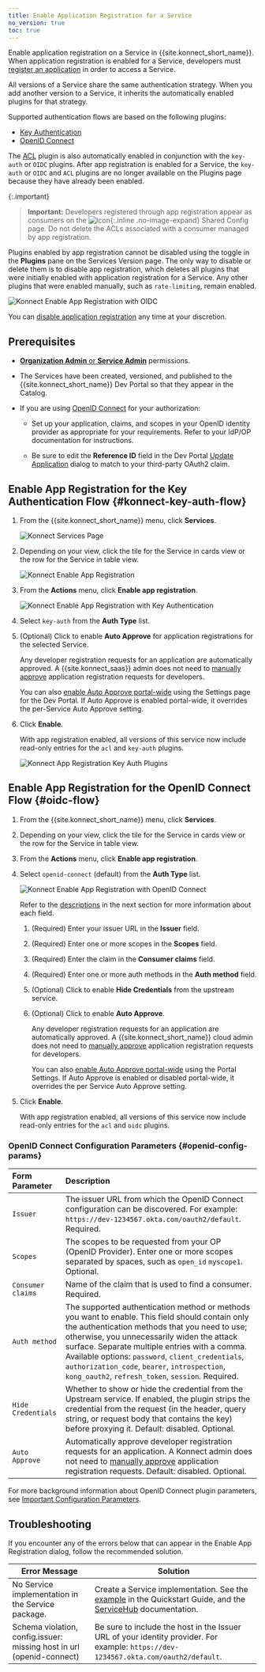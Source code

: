 ```yaml
---
title: Enable Application Registration for a Service
no_version: true
toc: true
---
```


Enable application registration on a Service in {{site.konnect_short_name}}.
When application registration is enabled for a Service, developers must
[register an application](/konnect/dev-portal/developers/dev-reg-app-service)
in order to access a Service.

All versions of a Service
share the same authentication strategy. When you add another version to a Service,
it inherits the automatically enabled plugins for that strategy.

Supported authentication flows are based on the following plugins:
- [Key Authentication](#konnect-key-auth-flow)
- [OpenID Connect](#oidc-flow)

The [ACL](/hub/kong-inc/acl) plugin is also automatically enabled in
conjunction with the `key-auth` or `OIDC` plugins. After app registration is enabled for a Service,
the `key-auth` or `OIDC` and `ACL` plugins are no longer available on the Plugins page because
they have already been enabled.

{:.important}
> **Important:** Developers registered through app registration appear as
consumers on the
![icon](/assets/images/icons/konnect/konnect-shared-config.svg){:.inline .no-image-expand}
Shared Config page. Do not delete the ACLs associated with a consumer managed
by app registration.

Plugins enabled by app registration cannot be disabled using the toggle in the **Plugins** pane
on the Services Version page. The only way to disable or delete them is to disable app registration,
which deletes all plugins that were initially enabled with application registration for a Service.
Any other plugins that were enabled manually, such as `rate-limiting`, remain enabled.

![Konnect Enable App Registration with OIDC](/assets/images/docs/konnect/konnect-enable-app-reg-oidc-toggle.png)

You can [disable application registration](/konnect/dev-portal/administrators/app-registration/disable-app-reg/)
any time at your discretion.

## Prerequisites

- [**Organization Admin** or **Service Admin**](/konnect/reference/org-management/#role-definitions)
permissions.

- The Services have been created, versioned, and published to the
  {{site.konnect_short_name}} Dev Portal so that they appear in the Catalog.

- If you are using [OpenID Connect](#oidc-flow) for your authorization:

  - Set up your application, claims, and scopes in your OpenID identity provider as
    appropriate for your requirements. Refer to your IdP/OP documentation for instructions.

  - Be sure to edit the **Reference ID** field in the Dev Portal
    [Update Application](/konnect/dev-portal/developers/dev-apps#edit-my-app)
    dialog to match to your third-party OAuth2 claim.

## Enable App Registration for the Key Authentication Flow {#konnect-key-auth-flow}

1. From the {{site.konnect_short_name}} menu, click **Services**.

   ![Konnect Services Page](/assets/images/docs/konnect/konnect-services-page.png)

2. Depending on your view, click the tile for the Service in cards view or the row
   for the Service in table view.

   ![Konnect Enable App Registration](/assets/images/docs/konnect/konnect-enable-app-reg-service-menu.png)

3. From the **Actions** menu, click **Enable app registration**.

   ![Konnect Enable App Registration with Key Authentication](/assets/images/docs/konnect/konnect-enable-app-reg-key-auth.png)

4. Select `key-auth` from the **Auth Type** list.

5. (Optional) Click to enable **Auto Approve** for application registrations for the selected Service.

   Any developer registration requests for an application are automatically approved. A {{site.konnect_saas}}
    admin does not need to
   [manually approve](/konnect/dev-portal/administrators/app-registration/manage-app-reg-requests/) application
   registration requests for developers.

   You can also [enable Auto Approve portal-wide](/konnect/dev-portal/administrators/auto-approve-devs-apps)
   using the Settings page for the Dev Portal. If Auto Approve is
   enabled portal-wide, it overrides the per-Service Auto Approve setting.

6. Click **Enable**.

    With app registration enabled, all versions of this service now include
    read-only entries for the `acl` and `key-auth` plugins.

   ![Konnect App Registration Key Auth Plugins](/assets/images/docs/konnect/key-auth-acl-plugins.png)

## Enable App Registration for the OpenID Connect Flow {#oidc-flow}

1. From the {{site.konnect_short_name}} menu, click **Services**.

2. Depending on your view, click the tile for the Service in cards view or the row
   for the Service in table view.

3. From the **Actions** menu, click **Enable app registration**.

4. Select `openid-connect` (default) from the **Auth Type** list.

   ![Konnect Enable App Registration with OpenID Connect](/assets/images/docs/konnect/konnect-enable-app-reg-oidc.png)

   Refer to the [descriptions](#openid-config-params) in the next section for more information
   about each field.

   1. (Required) Enter your issuer URL in the **Issuer** field.

   2. (Required) Enter one or more scopes in the **Scopes** field.

   3. (Required) Enter the claim in the **Consumer claims** field.

   4. (Required) Enter one or more auth methods in the **Auth method** field.

   5. (Optional) Click to enable **Hide Credentials** from the upstream service.

   6. (Optional) Click to enable **Auto Approve**.

      Any developer registration
      requests for an application are automatically approved. A {{site.konnect_short_name}}
      cloud admin does not need to
      [manually approve](/konnect/dev-portal/administrators/app-registration/manage-app-reg-requests/) application
      registration requests for developers.

      You can also [enable Auto Approve portal-wide](/konnect/dev-portal/administrators/auto-approve-devs-apps)
      using the Portal Settings. If Auto Approve is
      enabled or disabled portal-wide, it overrides the per Service Auto Approve setting.

6. Click **Enable**.

    With app registration enabled, all versions of this service now include
    read-only entries for the `acl` and `oidc` plugins.

###  OpenID Connect Configuration Parameters {#openid-config-params}

   | Form Parameter | Description                                                                       |
   |:---------------|:----------------------------------------------------------------------------------|
   | `Issuer` | The issuer URL from which the OpenID Connect configuration can be discovered. For example: `https://dev-1234567.okta.com/oauth2/default`. Required. |
   | `Scopes` | The scopes to be requested from your OP (OpenID Provider). Enter one or more scopes separated by spaces, such as `open_id` `myscope1`. Optional. |
   | `Consumer claims` |  Name of the claim that is used to find a consumer. Required. |
   | `Auth method` | The supported authentication method or methods you want to enable. This field should contain only the authentication methods that you need to use; otherwise, you unnecessarily widen the attack surface. Separate multiple entries with a comma. Available options: `password`, `client_credentials`, `authorization_code`, `bearer`, `introspection`, `kong_oauth2`, `refresh_token`, `session`. Required. |
   | `Hide Credentials` | Whether to show or hide the credential from the Upstream service. If enabled, the plugin strips the credential from the request (in the header, query string, or request body that contains the key) before proxying it. Default: disabled. Optional.|
   | `Auto Approve` | Automatically approve developer registration requests for an application. A Konnect admin does not need to [manually approve](/konnect/dev-portal/administrators/app-registration/manage-app-reg-requests/) application registration requests. Default: disabled. Optional. |

   For more background information about OpenID Connect plugin parameters, see
   [Important Configuration Parameters](/hub/kong-inc/openid-connect/#important-configuration-parameters).

## Troubleshooting

If you encounter any of the errors below that can appear in the Enable App Registration dialog,
follow the recommended solution.

| Error Message | Solution |
|------------------------------|---------------------------------------------------------------------------------|
| No Service implementation in the Service package. | Create a Service implementation. See the [example](/konnect/servicehub/manage-services/#implement-service-version) in the Quickstart Guide, and the [ServiceHub](/konnect/servicehub/manage-services/#implement-service-version) documentation. |
| Schema violation, config.issuer: missing host in url (openid-connect)| Be sure to include the host in the Issuer URL of your identity provider. For example: `https://dev-1234567.okta.com/oauth2/default`. |
